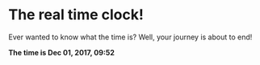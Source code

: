 # The real time clock!

Ever wanted to know what the time is? Well, your journey is about to end!

**The time is Dec 01, 2017, 09:52**